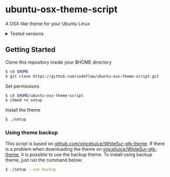 # ubuntu-osx-theme-script

A OSX-like theme for your Ubuntu Linux

<details> <summary> Tested versions </summary>

- Ubuntu 21.04
- Ubuntu 21.10

</details>

## Getting Started

Clone this repository inside your $HOME directory

```sh
$ cd $HOME
$ git clone https://github.com/codeflow/ubuntu-osx-theme-script.git
```

Set permissions

```sh
$ cd $HOME/ubuntu-osx-theme-script
$ chmod +x setup
```

Install the theme

```sh
$ ./setup
```

### Using theme backup

This script is based on [github.com/vinceliuice/WhiteSur-gtk-theme](https://github.com/vinceliuice/WhiteSur-gtk-theme.git). If there is a problem when downloading the theme on [vinceliuice/WhiteSur-gtk-theme](https://github.com/vinceliuice/WhiteSur-gtk-theme.git), it is possible to use the backup theme. To install using backup theme, just run the command below:

```sh
$ ./setup --use-backup
```
